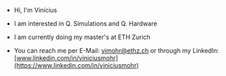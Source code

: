 - Hi, I'm Vinícius

- I am interested in Q. Simulations and Q. Hardware

- I am currently doing my master's at ETH Zurich

- You can reach me per E-Mail: [vimohr@ethz.ch](mailto:vimohr@ethz.ch) or through my LinkedIn: [www.linkedin.com/in/viniciusmohr](https://www.linkedin.com/in/viniciusmohr)
